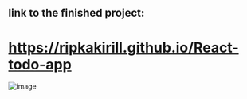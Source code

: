 ## link to the finished project:
# https://ripkakirill.github.io/React-todo-app


![image](https://github.com/RipkaKirill/React-todo-app/assets/94583111/83cd68c5-b33d-471a-8f38-a3503daa1b8d)

